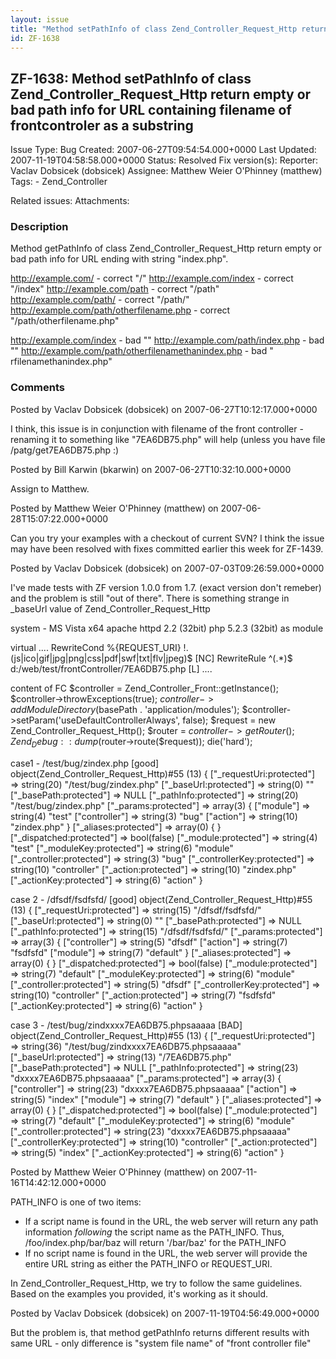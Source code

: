 ```yaml
---
layout: issue
title: "Method setPathInfo of class Zend_Controller_Request_Http return empty or bad path info for URL containing  filename of frontcontroler as a substring"
id: ZF-1638
---
```


ZF-1638: Method setPathInfo of class Zend\_Controller\_Request\_Http return empty or bad path info for URL containing filename of frontcontroler as a substring
---------------------------------------------------------------------------------------------------------------------------------------------------------------

 Issue Type: Bug Created: 2007-06-27T09:54:54.000+0000 Last Updated: 2007-11-19T04:58:58.000+0000 Status: Resolved Fix version(s): 
 Reporter:  Vaclav Dobsicek (dobsicek)  Assignee:  Matthew Weier O'Phinney (matthew)  Tags: - Zend\_Controller
 
 Related issues: 
 Attachments: 
### Description

Method getPathInfo of class Zend\_Controller\_Request\_Http return empty or bad path info for URL ending with string "index.php".

<http://example.com/> - correct "/" <http://example.com/index> - correct "/index" <http://example.com/path> - correct "/path" <http://example.com/path/> - correct "/path/" <http://example.com/path/otherfilename.php> - correct "/path/otherfilename.php"

<http://example.com/index> - bad "" <http://example.com/path/index.php> - bad "" <http://example.com/path/otherfilenamethanindex.php> - bad " rfilenamethanindex.php"

 

 

### Comments

Posted by Vaclav Dobsicek (dobsicek) on 2007-06-27T10:12:17.000+0000

I think, this issue is in conjunction with filename of the front controller - renaming it to something like "7EA6DB75.php" will help (unless you have file /patg/get7EA6DB75.php :)

 

 

Posted by Bill Karwin (bkarwin) on 2007-06-27T10:32:10.000+0000

Assign to Matthew.

 

 

Posted by Matthew Weier O'Phinney (matthew) on 2007-06-28T15:07:22.000+0000

Can you try your examples with a checkout of current SVN? I think the issue may have been resolved with fixes committed earlier this week for ZF-1439.

 

 

Posted by Vaclav Dobsicek (dobsicek) on 2007-07-03T09:26:59.000+0000

I've made tests with ZF version 1.0.0 from 1.7. (exact version don't remeber) and the problem is still "out of there". There is something strange in \_baseUrl value of Zend\_Controller\_Request\_Http

system - MS Vista x64 apache httpd 2.2 (32bit) php 5.2.3 (32bit) as module

virtual .... RewriteCond %{REQUEST\_URI} !.(js|ico|gif|jpg|png|css|pdf|swf|txt|flv|jpeg)$ [NC] RewriteRule ^(.\*)$ <a>d:/web/test/frontController/7EA6DB75.php</a> [L] ....

content of FC     $controller = Zend_Controller_Front::getInstance();
    $controller->throwExceptions(true);
    $controller->addModuleDirectory($basePath . 'application/modules');
    $controller->setParam('useDefaultControllerAlways', false);
    $request = new Zend_Controller_Request_Http();
    $router = $controller->getRouter();
    Zend_Debug::dump($router->route($request));
    die('hard');

case1 - /test/bug/zindex.php [good] object(Zend\_Controller\_Request\_Http)#55 (13) { ["\_requestUri:protected"] => string(20) "/test/bug/zindex.php" ["\_baseUrl:protected"] => string(0) "" ["\_basePath:protected"] => NULL ["\_pathInfo:protected"] => string(20) "/test/bug/zindex.php" ["\_params:protected"] => array(3) { ["module"] => string(4) "test" ["controller"] => string(3) "bug" ["action"] => string(10) "zindex.php" } ["\_aliases:protected"] => array(0) { } ["\_dispatched:protected"] => bool(false) ["\_module:protected"] => string(4) "test" ["\_moduleKey:protected"] => string(6) "module" ["\_controller:protected"] => string(3) "bug" ["\_controllerKey:protected"] => string(10) "controller" ["\_action:protected"] => string(10) "zindex.php" ["\_actionKey:protected"] => string(6) "action" }

case 2 - /dfsdf/fsdfsfd/ [good] object(Zend\_Controller\_Request\_Http)#55 (13) { ["\_requestUri:protected"] => string(15) "/dfsdf/fsdfsfd/" ["\_baseUrl:protected"] => string(0) "" ["\_basePath:protected"] => NULL ["\_pathInfo:protected"] => string(15) "/dfsdf/fsdfsfd/" ["\_params:protected"] => array(3) { ["controller"] => string(5) "dfsdf" ["action"] => string(7) "fsdfsfd" ["module"] => string(7) "default" } ["\_aliases:protected"] => array(0) { } ["\_dispatched:protected"] => bool(false) ["\_module:protected"] => string(7) "default" ["\_moduleKey:protected"] => string(6) "module" ["\_controller:protected"] => string(5) "dfsdf" ["\_controllerKey:protected"] => string(10) "controller" ["\_action:protected"] => string(7) "fsdfsfd" ["\_actionKey:protected"] => string(6) "action" }

case 3 - /test/bug/zindxxxx7EA6DB75.phpsaaaaa [BAD] object(Zend\_Controller\_Request\_Http)#55 (13) { ["\_requestUri:protected"] => string(36) "/test/bug/zindxxxx7EA6DB75.phpsaaaaa" ["\_baseUrl:protected"] => string(13) "/7EA6DB75.php" ["\_basePath:protected"] => NULL ["\_pathInfo:protected"] => string(23) "dxxxx7EA6DB75.phpsaaaaa" ["\_params:protected"] => array(3) { ["controller"] => string(23) "dxxxx7EA6DB75.phpsaaaaa" ["action"] => string(5) "index" ["module"] => string(7) "default" } ["\_aliases:protected"] => array(0) { } ["\_dispatched:protected"] => bool(false) ["\_module:protected"] => string(7) "default" ["\_moduleKey:protected"] => string(6) "module" ["\_controller:protected"] => string(23) "dxxxx7EA6DB75.phpsaaaaa" ["\_controllerKey:protected"] => string(10) "controller" ["\_action:protected"] => string(5) "index" ["\_actionKey:protected"] => string(6) "action" }

 

 

Posted by Matthew Weier O'Phinney (matthew) on 2007-11-16T14:42:12.000+0000

PATH\_INFO is one of two items:

- If a script name is found in the URL, the web server will return any path information _following_ the script name as the PATH\_INFO. Thus, /foo/index.php/bar/baz will return '/bar/baz' for the PATH\_INFO
- If no script name is found in the URL, the web server will provide the entire URL string as either the PATH\_INFO or REQUEST\_URI.

In Zend\_Controller\_Request\_Http, we try to follow the same guidelines. Based on the examples you provided, it's working as it should.

 

 

Posted by Vaclav Dobsicek (dobsicek) on 2007-11-19T04:56:49.000+0000

But the problem is, that method getPathInfo returns different results with same URL - only difference is "system file name" of "front controller file"

 

 